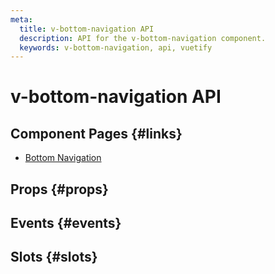 ```yaml
---
meta:
  title: v-bottom-navigation API
  description: API for the v-bottom-navigation component.
  keywords: v-bottom-navigation, api, vuetify
---
```


# v-bottom-navigation API

<entry-ad />

## Component Pages {#links}

- [Bottom Navigation](components/bottom-navigation)

## Props {#props}

<api-section name="v-bottom-navigation" section="props" />

## Events {#events}

<api-section name="v-bottom-navigation" section="events" />

## Slots {#slots}

<api-section name="v-bottom-navigation" section="slots" />

<backmatter />
